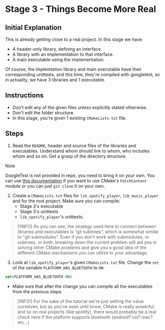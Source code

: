 # Stage 3 - Things Become More Real

## Initial Explanation

This is already getting close to a real project. In this stage we have:
- A header-only library, defining an interface.
- A library with an implementation to that interface.
- A main executable using the implementation.

Of course, the implemtation library and main executable have their corresponding unittests, and this time, they're compiled with googletest, so in actuality, we have 3 libraries and 1 executable.

## Instructions

- Don't edit any of the given files *unless* explicitly stated otherwise.
- Don't edit the folder structure.
- In this stage, you're given 1 existing `CMakeLists.txt` file.

## Steps

1. Read the `README`, header and source files of the libraries and executables. Understand whom should link to whom, who includes whom and so on. Get a grasp of the directory structure.

> [!NOTE]
> GoogleTest is not provided in repo, you need to bring it on your own.
> You can use [this documentation](https://google.github.io/googletest/quickstart-cmake.html) if you want to use CMake's `FetchContent` module or you can just `git clone` it on your own.

2. Create a `CMakeLists.txt` files for `lib_spotify_player`, `lib_music_player` and for the root project. Make sure you can compile:
    - Stage 3's executable
    - Stage 3's unittests
    - `lib_spotify_player`'s unittests.

> [!INFO]
> As you can see, the strategy used here to connect between libraries and executables is "git subtrees", which is somewhat similar to "git submodules".
> Even if you don't work with submodules, or subtrees, or both, breaking down the current problem will aid you in solving other CMake problems and give you a good idea of the different CMake mechanisms you can utilize to your advantage.

3. Look at `lib_spotify_player`'s given `CMakeLists.txt` file. Change the `set` of the variable `PLATFORM_HAS_BLUETOOTH` to `ON`:
```cmake
set(PLATFORM_HAS_BLUETOOTH ON)
```

- Make sure that after the change you can compile all the executables from the previous steps.

> [INFO!]
> For the sake of the tutorial we're just setting the value ourselves, but as you've seen until know, CMake is really powerful, and so on real projects (like spotify), there would probably be a real check here if the platform supports bluetooth (android? ios? mac? etc...)
